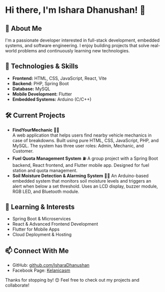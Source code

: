 # Hi there, I'm Ishara Dhanushan! 👋

## 🚀 About Me
I'm a passionate developer interested in full-stack development, embedded systems, and software engineering. I enjoy building projects that solve real-world problems and continuously learning new technologies.

## 🔧 Technologies & Skills
- **Frontend:** HTML, CSS, JavaScript, React, Vite
- **Backend:** PHP, Spring Boot
- **Database:** MySQL
- **Mobile Development:** Flutter
- **Embedded Systems:** Arduino (C/C++)

## 🛠️ Current Projects
- **FindYourMechanic** 🚗🔧  
  A web application that helps users find nearby vehicle mechanics in case of breakdowns. Built using pure HTML, CSS, JavaScript, PHP, and MySQL. The system has three user roles: Admin, Mechanic, and Customer.
- **Fuel Quota Management System** ⛽
  A group project with a Spring Boot backend, React frontend, and Flutter mobile app. Designed for fuel station and quota management.
- **Soil Moisture Detection & Alarming System** 🌱💧
  An Arduino-based embedded system that monitors soil moisture levels and triggers an alert when below a set threshold. Uses an LCD display, buzzer module, RGB LED, and Bluetooth module.

## 🌱 Learning & Interests
- Spring Boot & Microservices
- React & Advanced Frontend Development
- Flutter for Mobile Apps
- Cloud Deployment & Hosting

## 📫 Connect With Me
- GitHub: [github.com/IsharaDhanushan](https://github.com/IsharaDhanushan)
- Facebook Page: [Kelanicasm](https://www.facebook.com/Kelanicasm)

Thanks for stopping by! 😊 Feel free to check out my projects and collaborate!

